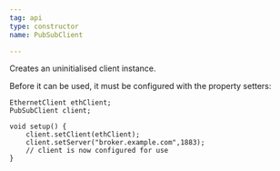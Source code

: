 ```yaml
---
tag: api
type: constructor
name: PubSubClient

---
```


Creates an uninitialised client instance.

Before it can be used, it must be configured with the property setters:

```
EthernetClient ethClient;
PubSubClient client;

void setup() {
    client.setClient(ethClient);
    client.setServer("broker.example.com",1883);
    // client is now configured for use
}
```
